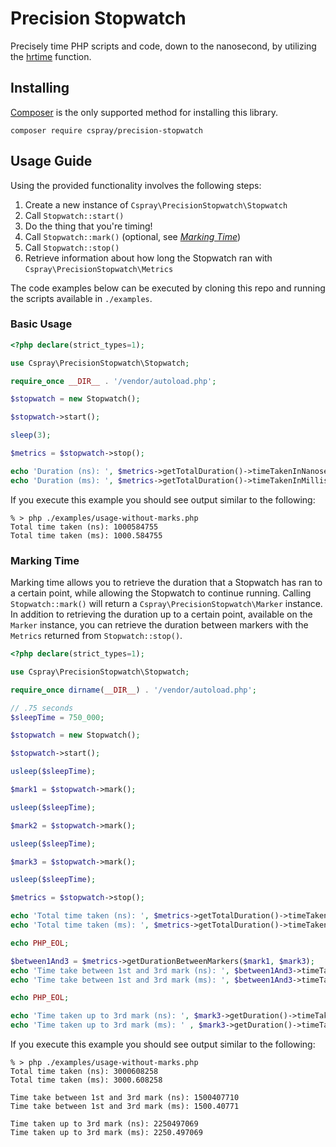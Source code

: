 # Precision Stopwatch
 
Precisely time PHP scripts and code, down to the nanosecond, by utilizing the [hrtime](https://php.net/hrtime) function. 

## Installing

[Composer](https://getcomposer.org) is the only supported method for installing this library.

```shell
composer require cspray/precision-stopwatch
```

## Usage Guide

Using the provided functionality involves the following steps:

1. Create a new instance of `Cspray\PrecisionStopwatch\Stopwatch`
2. Call `Stopwatch::start()`
3. Do the thing that you're timing!
4. Call `Stopwatch::mark()` (optional, see [_Marking Time_](#marking-time))
5. Call `Stopwatch::stop()`
6. Retrieve information about how long the Stopwatch ran with `Cspray\PrecisionStopwatch\Metrics`

The code examples below can be executed by cloning this repo and running the scripts available in `./examples`.

### Basic Usage

```php
<?php declare(strict_types=1);

use Cspray\PrecisionStopwatch\Stopwatch;

require_once __DIR__ . '/vendor/autoload.php';

$stopwatch = new Stopwatch();

$stopwatch->start();

sleep(3);

$metrics = $stopwatch->stop();

echo 'Duration (ns): ', $metrics->getTotalDuration()->timeTakenInNanoseconds(), PHP_EOL;
echo 'Duration (ms): ', $metrics->getTotalDuration()->timeTakenInMilliseconds(), PHP_EOL;
```

If you execute this example you should see output similar to the following:

```text
% > php ./examples/usage-without-marks.php
Total time taken (ns): 1000584755
Total time taken (ms): 1000.584755
```

### Marking Time

Marking time allows you to retrieve the duration that a Stopwatch has ran to a certain point, while allowing the Stopwatch to continue running. Calling `Stopwatch::mark()` will return a `Cspray\PrecisionStopwatch\Marker` instance. In addition to retrieving the duration up to a certain point, available on the `Marker` instance, you can retrieve the duration between markers with the `Metrics` returned from `Stopwatch::stop()`.

```php
<?php declare(strict_types=1);

use Cspray\PrecisionStopwatch\Stopwatch;

require_once dirname(__DIR__) . '/vendor/autoload.php';

// .75 seconds
$sleepTime = 750_000;

$stopwatch = new Stopwatch();

$stopwatch->start();

usleep($sleepTime);

$mark1 = $stopwatch->mark();

usleep($sleepTime);

$mark2 = $stopwatch->mark();

usleep($sleepTime);

$mark3 = $stopwatch->mark();

usleep($sleepTime);

$metrics = $stopwatch->stop();

echo 'Total time taken (ns): ', $metrics->getTotalDuration()->timeTakenInNanoseconds(), PHP_EOL;
echo 'Total time taken (ms): ', $metrics->getTotalDuration()->timeTakenInMilliseconds(), PHP_EOL;

echo PHP_EOL;

$between1And3 = $metrics->getDurationBetweenMarkers($mark1, $mark3);
echo 'Time take between 1st and 3rd mark (ns): ', $between1And3->timeTakenInNanoseconds(), PHP_EOL;
echo 'Time take between 1st and 3rd mark (ms): ', $between1And3->timeTakenInMilliseconds(), PHP_EOL;

echo PHP_EOL;

echo 'Time taken up to 3rd mark (ns): ', $mark3->getDuration()->timeTakenInNanoseconds(), PHP_EOL;
echo 'Time taken up to 3rd mark (ms): ' , $mark3->getDuration()->timeTakenInMilliseconds(), PHP_EOL;
```

If you execute this example you should see output similar to the following:

```text
% > php ./examples/usage-without-marks.php
Total time taken (ns): 3000608258
Total time taken (ms): 3000.608258

Time take between 1st and 3rd mark (ns): 1500407710
Time take between 1st and 3rd mark (ms): 1500.40771

Time taken up to 3rd mark (ns): 2250497069
Time taken up to 3rd mark (ms): 2250.497069
```
